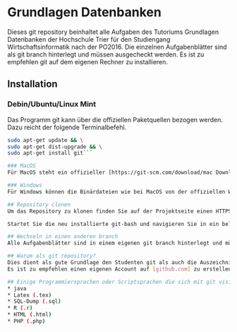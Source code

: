 # Grundlagen Datenbanken
Dieses git repository beinhaltet alle Aufgaben des Tutoriums Grundlagen Datenbanken der Hochschule Trier für den Studiengang Wirtschaftsinformatik nach der PO2016.
Die einzelnen Aufgabenblätter sind als git branch hinterlegt und müssen ausgecheckt werden. Es ist zu empfehlen git auf dem eigenen Rechner zu installieren.


## Installation
### Debin/Ubuntu/Linux Mint
Das Programm git kann über die offiziellen Paketquellen bezogen werden. Dazu reicht der folgende Terminalbefehl.
```bash
sudo apt-get update && \
sudo apt-get dist-upgrade && \
sudo apt-get install git```

### MacOS
Für MacOS steht ein offizieller [https://git-scm.com/download/mac Download] auf [git-scm.com] bereit.

### Windows
Für Windows können die Binärdateien wie bei MacOS von der offiziellen Website [https://git-scm.com/download/win heruntergeladen] werden.

## Repository clonen
Um das Repository zu klonen finden Sie auf der Projektseite einen HTTPS und SSH Link. Den Download des Projekts mit SSH können Sie insofern durchführen, wenn Sie einen SSH-Key in Ihren Profileinstellunges des Github-Accounts hinterlegt haben. Durch den SSH-Key werden Sie beim Authentifizieren gegenüber der Seite github.com nicht nach ihrem Benutzernamen und ihrem Passwort gefragt.

Startet Sie die neu installierte git-bash und navigieren Sie in ein beliebiges Verzeichnis mittels ```cd``` um dort das repository herunter zu laden. Der Vorgang das git Repository zu klonen kann mittels ```git clone git@github.com:volker-raschek/grundlagen_datenbanken.git``` für SSH oder mittels ```git clone https://github.com/volker-raschek/grundlagen_datenbanken.git``` für HTTPS gestartet werden. Sie sollten nun ein Verzeichnis haben, dass ```grundlagen_datenbanken``` heißt und dem online repository entspricht. Sie können nun die Datei [./uebung.md uebung.md] öffnen um die Aufgaben zu bearbeiten.

## Wechseln in einen anderen branch
Alle Aufgabenblätter sind in einem eigenen git branch hinterlegt und müssen ausgechekt werden. So können Sie mit dem Befehl ```git branch -a``` sich alle Branches anzeigen lassen und mit ```git checkout -b <name des branches>``` einen Branch zum ersten mal auschecken. Das erneute wechseln zwischen Brachnes erfolgt ohne die Option ```-b``` mit ```git checkout <name des branches>```

## Warum als git repository?
Dies dient als gute Grundlage den Studenten git als auch die Auszeichnissprache Markdown näher zu bringen. Das Programm git kann als Revisionssystem übergreifend auch für andere Fächer wie beispielsweise Programmierung dienen und ermöglicht die Zusammenarbeit mit anderen Kommilitoten und Entwicklern.
Es ist zu empfehlen einen eigenen Account auf [github.com] zu erstellen, dieses Projekt zu forken und seine eigenen Lösungen online zu stellen. Der Github-Account kann in späteren Bewerbungunterlagen als online Referenz angegeben werden um Unternehmen direkt vermitteln zu können, welche Kentnisse vorhanden sind.

## Einige Programmiersprachen oder Scriptsprachen die sich mit git visionieren lassen während des Studiums
* java
* Latex (.tex)
* SQL-Dump (.sql)
* R (.r)
* HTML (.html)
* PHP (.php)





